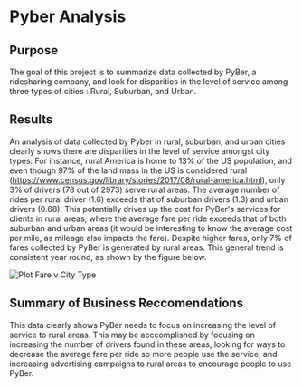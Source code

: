 # Pyber Analysis

## Purpose

The goal of this project is to summarize data collected by PyBer, a ridesharing company, and look for disparities in the level of service among three types of cities : Rural, Suburban, and Urban.

## Results

An analysis of data collected by Pyber in rural, suburban, and urban cities clearly shows there are disparities in the level of service amongst city types. For instance, rural America is home to 13% of the US population, and even though 97% of the land mass in the US is considered rural (https://www.census.gov/library/stories/2017/08/rural-america.html), only 3% of drivers (78 out of 2973) serve rural areas. The average number of rides per rural driver (1.6) exceeds that of suburban drivers (1.3) and urban drivers (0.68). This potentially drives up the cost for PyBer's services for clients in rural areas, where the average fare per ride exceeds that of both suburban and urban areas (it would be interesting to know the average cost per mile, as mileage also impacts the fare). Despite higher fares, only 7% of fares collected by PyBer is generated by rural areas. This general trend is consistent year round, as shown by the figure below.

![Plot Fare v City Type](../analysis/FareByType.png)

## Summary of Business Reccomendations

This data clearly shows PyBer needs to focus on increasing the level of service to rural areas. This may be acccomplished by focusing on increasing the number of drivers found in these areas, looking for ways to decrease the average fare per ride so more people use the service, and increasing advertising campaigns to rural areas to encourage people to use PyBer. 